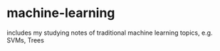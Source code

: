 # machine-learning
includes my studying notes of traditional machine learning topics, e.g. SVMs, Trees 
